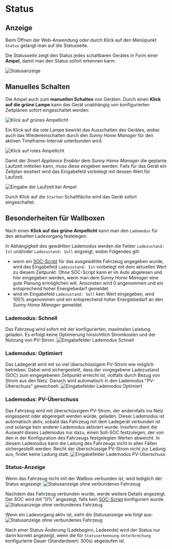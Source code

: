 # Status

## Anzeige

Beim Öffnen der Web-Anwendung oder durch Klick auf den Menüpunkt `Status` gelangt man auf die Statusseite.

Die Statusseite zeigt den Status jedes schaltbaren Gerätes in Form einer **Ampel**, damit man den Status sofort erkennen kann:

![Statusanzeige](../pics/fe/StatusView.png)

## Manuelles Schalten
<a name="click-green">

Die Ampel auch zum **manuellen Schalten** von Geräten. Durch einen **Klick auf die grüne Lampe** kann das Gerät unabhängig von konfigurierten Zeitplänen sofort eingeschaltet werden:

![Klick auf grünes Ampellicht](../pics/fe/StatusViewGreenHover.png)

Ein Klick auf die rote Lampe bewirkt das Ausschalten des Gerätes, wobei auch das Wiedereinschalten durch den *Sunny Home Manager* für den aktiven Timeframe-Interval unterbunden wird.

![Klick auf rotes Ampellicht](../pics/fe/StatusViewRedHover.png)

Damit der *Smart Appliance Enabler* dem *Sunny Home Manager* die geplante Laufzeit mitteilen kann, muss diese eingeben werden. Falls für das Gerät ein Zeitplan existiert wird das Eingabefeld vorbelegt mit dessen Wert für Laufzeit.

![Eingabe der Laufzeit bei Ampel](../pics/fe/StatusEdit.png)

Durch Klick auf die `Starten`-Schaltfläche wird das Gerät sofort eingeschaltet.

## Besonderheiten für Wallboxen

Nach einen **Klick auf das grüne Ampellicht** kann man den `Lademodus` für den aktuellen Ladevorgang festelegen.

In Abhängigkeit des gewählten Lademodus werden die Felder `Ladezustand: Ist` und/oder `Ladezustand: Soll` angzeigt, wobei Folgendes gilt:
- wenn ein [SOC-Script](soc/SOC_DE.md) für das ausgewählte Fahrzeug angegeben wurde, wird das Eingabefeld `Ladezustand: Ist` vorbelegt mit dem aktuellen Wert zu diesem Zeitpunkt. Ohne SOC-Script kann er im Auto abgelesen und hier eingegeben werden, wenn man dem *Sunny Home Manager* eine gute Planung ermöglichen will. Ansonsten wird 0 angenommen und ein entsprechend hoher Energiebedarf gemeldet.
- wird im Eingabefeld `Ladezustand: Soll` kein Wert eingegeben, wird 100% angenommen und ein entsprechend hoher Energiebedarf an den *Sunny Home Manager* gemeldet.

### Lademodus: Schnell
Das Fahrzeug wird sofort mit der konfigurierten, maximalen Leistung geladen. Es erfolgt keine Optimierung hinsichtlich Stromkosten und der Nutzung von PV-Strom.
![Eingabefelder Lademodus Schnell](../pics/fe/StatusEVAmpelEdit.png)

### Lademodus: Optimiert

Das Ladegerät wird mit so viel überschüssigem PV-Strom wie möglich betrieben. Dabei wird sichergestellt, dass der vorgegebene Ladezustand (SOC) zum eingegebenen Zeitpunkt erreicht ist, notfalls durch Bezug von Strom aus den Netz. Danach wird automatisch in den Lademodus "PV-Überschuss" gewechselt.
![Eingabefelder Lademodus Optimiert](../pics/fe/StatusEVAmpelEditOptimized.png)

### Lademodus: PV-Überschuss

Das Fahrzeug wird mit überschüssigem PV-Strom, der andernfalls ins Netz eingespeist oder abgeregelt werden würde, geladen. Dieser Lademodus ist automatisch aktiv, sobald das Fahrzeug mit dem Ladegerät verbunden ist und solange kein anderer Lademodus aktiviert wurde. Insofern dient die Auswahl dieses Lademodus nur dazu, einen Soll-SOC festzulegen, der von den in der Konfiguration des Fahrzeugs festgelegten Werten abweicht. In diesem Lademodus kann die Ladung des Fahrzeugs nicht in allen Fällen sichergestellt werden. Reicht der überschüssige PV-Strom nicht zur Ladung aus, findet keine Ladung statt.
![Eingabefelder Lademodus PV-Überschuss](../pics/fe/StatusEVAmpelEditExcessEnergy.png)

### Status-Anzeige

Wenn das Fahrzeug nicht mit der Wallbox verbunden ist, wird lediglich der Status angezeigt:
![Statusanzeige ohne verbundenes Fahrzeug](../pics/fe/StatusEVAmpelViewNotConnected.png)

Nachdem das Fahrzeug verbunden wurde, werde weitere Details angezeigt. Der SOC wird mit "0%" angezeigt, falls kein [SOC-Script](#fahrzeuge) konfiguriert wurde.
![Statusanzeige ohne verbundenes Fahrzeug](../pics/fe/StatusEVAmpelViewConnected.png)

Wenn ein Ladevorgang aktiv ist, sieht die Statusanzeige wie folgt aus:
![Statusanzeige ohne verbundenes Fahrzeug](../pics/fe/StatusEVAmpelViewCharging.png)

Nach einer Status-Änderung (Ladebeginn, Ladeende) wird der Status nur dann korrekt angezeigt, wenn die für `Statuserkennung-Unterbrechung` konfigurierte Dauer (Standardwert: 300s) abgelaufen ist.

